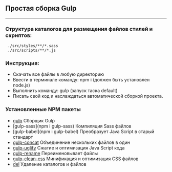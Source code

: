 ## Простая сборка Gulp
---
### Структура каталогов для размещения файлов стилей и скриптов:
```
 ./src/styles/**/*.sass
 ./src/scripts/**/*.js
```
### Инструкция:
* Скачать все файлы в любую директорию
* Ввести в терминале команду: npm i (должен быть установлен node.js)
* Выполнить команду: gulp (запуск таска default)
* Писать свой код и наслаждаться автоматической сборкой проекта.
### Установленные NPM пакеты
- [gulp](https://www.npmjs.com/package/gulp) Сборщик Gulp
- [gulp-sass](npm i gulp-sass) Компиляция Sass файлов
- [gulp-babel](npm i gulp-babel) Преобразует Java Script в старый стандарт
- [gulp-concat](https://www.npmjs.com/package/gulp-concat) Объединение нескольких файлов в один
- [gulp-uglify](https://www.npmjs.com/package/gulp-uglify) Сжатие и оптимизация Java Script кода
- [gulp-rename](https://www.npmjs.com/package/gulp-rename) Переименовывает файлы
- [gulp-clean-css](https://www.npmjs.com/package/gulp-clean-css) Минификация и оптимизация CSS файлов
- [del](https://www.npmjs.com/package/del) Удаление каталогов и файлов
